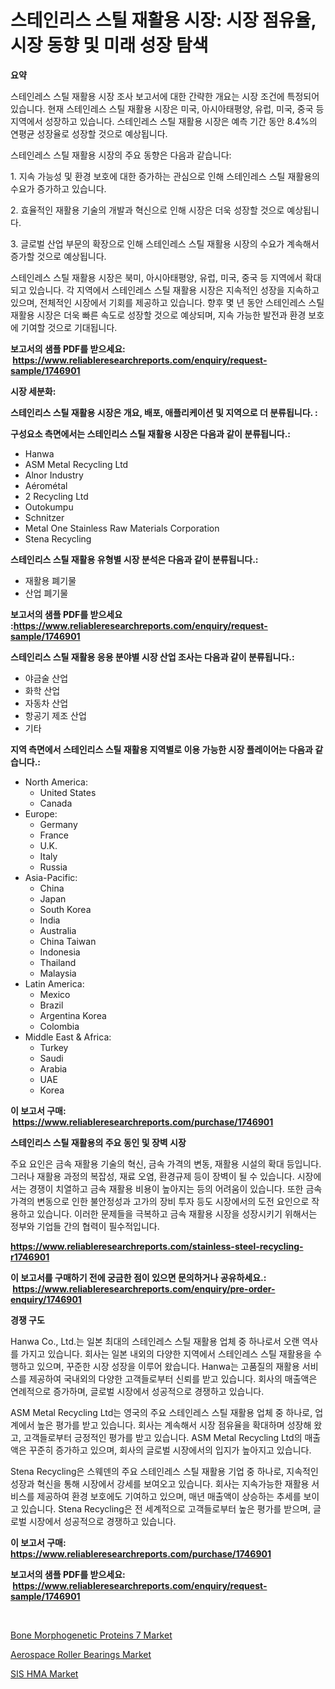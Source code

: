 <p><h1>스테인리스 스틸 재활용 시장: 시장 점유율, 시장 동향 및 미래 성장 탐색</h1></p><p><strong>요약</strong></p>
<p><p>스테인레스 스틸 재활용 시장 조사 보고서에 대한 간략한 개요는 시장 조건에 특정되어 있습니다. 현재 스테인레스 스틸 재활용 시장은 미국, 아시아태평양, 유럽, 미국, 중국 등 지역에서 성장하고 있습니다. 스테인레스 스틸 재활용 시장은 예측 기간 동안 8.4%의 연평균 성장율로 성장할 것으로 예상됩니다.</p><p>스테인레스 스틸 재활용 시장의 주요 동향은 다음과 같습니다:</p><p>1. 지속 가능성 및 환경 보호에 대한 증가하는 관심으로 인해 스테인레스 스틸 재활용의 수요가 증가하고 있습니다.</p><p>2. 효율적인 재활용 기술의 개발과 혁신으로 인해 시장은 더욱 성장할 것으로 예상됩니다.</p><p>3. 글로벌 산업 부문의 확장으로 인해 스테인레스 스틸 재활용 시장의 수요가 계속해서 증가할 것으로 예상됩니다.</p><p>스테인레스 스틸 재활용 시장은 북미, 아시아태평양, 유럽, 미국, 중국 등 지역에서 확대되고 있습니다. 각 지역에서 스테인레스 스틸 재활용 시장은 지속적인 성장을 지속하고 있으며, 전체적인 시장에서 기회를 제공하고 있습니다. 향후 몇 년 동안 스테인레스 스틸 재활용 시장은 더욱 빠른 속도로 성장할 것으로 예상되며, 지속 가능한 발전과 환경 보호에 기여할 것으로 기대됩니다.</p></p>
<p><strong>보고서의 샘플 PDF를 받으세요: &nbsp;<a href="https://www.reliableresearchreports.com/enquiry/request-sample/1746901">https://www.reliableresearchreports.com/enquiry/request-sample/1746901</a></strong></p>
<p><strong>시장 세분화:</strong></p>
<p><strong> 스테인리스 스틸 재활용 시장은 개요, 배포, 애플리케이션 및 지역으로 더 분류됩니다. :</strong></p>
<p><strong>구성요소 측면에서는 스테인리스 스틸 재활용 시장은 다음과 같이 분류됩니다.:</strong></p>
<p><ul><li>Hanwa</li><li>ASM Metal Recycling Ltd</li><li>Alnor Industry</li><li>Aérométal</li><li>2 Recycling Ltd</li><li>Outokumpu</li><li>Schnitzer</li><li>Metal One Stainless Raw Materials Corporation</li><li>Stena Recycling</li></ul></p>
<p><strong> 스테인리스 스틸 재활용 유형별 시장 분석은 다음과 같이 분류됩니다.:</strong></p>
<p><ul><li>재활용 폐기물</li><li>산업 폐기물</li></ul></p>
<p><strong>보고서의 샘플 PDF를 받으세요 :<a href="https://www.reliableresearchreports.com/enquiry/request-sample/1746901">https://www.reliableresearchreports.com/enquiry/request-sample/1746901</a></strong></p>
<p><strong> 스테인리스 스틸 재활용 응용 분야별 시장 산업 조사는 다음과 같이 분류됩니다.:</strong></p>
<p><ul><li>야금술 산업</li><li>화학 산업</li><li>자동차 산업</li><li>항공기 제조 산업</li><li>기타</li></ul></p>
<p><strong>지역 측면에서 스테인리스 스틸 재활용 지역별로 이용 가능한 시장 플레이어는 다음과 같습니다.:</strong></p>
<p><ul>
    <li>
        North America:
        <ul>
            <li>United States</li>
            <li>Canada</li>
        </ul>
    </li>
    <li>
        Europe:
        <ul>
            <li>Germany</li>
            <li>France</li>
            <li>U.K.</li>
            <li>Italy</li>
            <li>Russia</li>
        </ul>
    </li>
    <li>
        Asia-Pacific:
        <ul>
            <li>China</li>
            <li>Japan</li>
            <li>South Korea</li>
            <li>India</li>
            <li>Australia</li>
            <li>China Taiwan</li>
            <li>Indonesia</li>
            <li>Thailand</li>
            <li>Malaysia</li>
        </ul>
    </li>
    <li>
        Latin America:
        <ul>
            <li>Mexico</li>
            <li>Brazil</li>
            <li>Argentina Korea</li>
            <li>Colombia</li>
        </ul>
    </li>
    <li>
        Middle East & Africa:
        <ul>
            <li>Turkey</li>
            <li>Saudi</li>
            <li>Arabia</li>
            <li>UAE</li>
            <li>Korea</li>
        </ul>
    </li>
    </ul></p>
<p><strong>이 보고서 구매: &nbsp;<a href="https://www.reliableresearchreports.com/purchase/1746901">https://www.reliableresearchreports.com/purchase/1746901</a></strong></p>
<p><strong>스테인리스 스틸 재활용의 주요 동인 및 장벽 시장</strong></p>
<p><p>주요 요인은 금속 재활용 기술의 혁신, 금속 가격의 변동, 재활용 시설의 확대 등입니다. 그러나 재활용 과정의 복잡성, 재료 오염, 환경규제 등이 장벽이 될 수 있습니다. 시장에서는 경쟁이 치열하고 금속 재활용 비용이 높아지는 등의 어려움이 있습니다. 또한 금속 가격의 변동으로 인한 불안정성과 고가의 장비 투자 등도 시장에서의 도전 요인으로 작용하고 있습니다. 이러한 문제들을 극복하고 금속 재활용 시장을 성장시키기 위해서는 정부와 기업들 간의 협력이 필수적입니다.</p></p>
<p><strong><a href="https://www.reliableresearchreports.com/stainless-steel-recycling-r1746901">https://www.reliableresearchreports.com/stainless-steel-recycling-r1746901</a></strong></p>
<p><strong>이 보고서를 구매하기 전에 궁금한 점이 있으면 문의하거나 공유하세요.: &nbsp;<a href="https://www.reliableresearchreports.com/enquiry/pre-order-enquiry/1746901">https://www.reliableresearchreports.com/enquiry/pre-order-enquiry/1746901</a></strong></p>
<p><strong>경쟁 구도</strong></p>
<p><p>Hanwa Co., Ltd.는 일본 최대의 스테인레스 스틸 재활용 업체 중 하나로서 오랜 역사를 가지고 있습니다. 회사는 일본 내외의 다양한 지역에서 스테인레스 스틸 재활용을 수행하고 있으며, 꾸준한 시장 성장을 이루어 왔습니다. Hanwa는 고품질의 재활용 서비스를 제공하여 국내외의 다양한 고객들로부터 신뢰를 받고 있습니다. 회사의 매출액은 연례적으로 증가하며, 글로벌 시장에서 성공적으로 경쟁하고 있습니다.</p><p>ASM Metal Recycling Ltd는 영국의 주요 스테인레스 스틸 재활용 업체 중 하나로, 업계에서 높은 평가를 받고 있습니다. 회사는 계속해서 시장 점유율을 확대하며 성장해 왔고, 고객들로부터 긍정적인 평가를 받고 있습니다. ASM Metal Recycling Ltd의 매출액은 꾸준히 증가하고 있으며, 회사의 글로벌 시장에서의 입지가 높아지고 있습니다.</p><p>Stena Recycling은 스웨덴의 주요 스테인레스 스틸 재활용 기업 중 하나로, 지속적인 성장과 혁신을 통해 시장에서 강세를 보여오고 있습니다. 회사는 지속가능한 재활용 서비스를 제공하여 환경 보호에도 기여하고 있으며, 매년 매출액이 상승하는 추세를 보이고 있습니다. Stena Recycling은 전 세계적으로 고객들로부터 높은 평가를 받으며, 글로벌 시장에서 성공적으로 경쟁하고 있습니다.</p></p>
<p><strong>이 보고서 구매: &nbsp; <a href="https://www.reliableresearchreports.com/purchase/1746901">https://www.reliableresearchreports.com/purchase/1746901</a></strong></p>
<p><strong>보고서의 샘플 PDF를 받으세요: &nbsp;<a href="https://www.reliableresearchreports.com/enquiry/request-sample/1746901">https://www.reliableresearchreports.com/enquiry/request-sample/1746901</a></strong><strong></strong></p>
<p>&nbsp;</p>
<p><p><a href="https://www.linkedin.com/pulse/bone-morphogenetic-proteins-7-market-research-report-key-successful-tfvff?trackingId=NW6Rr9tqd%2BBjfTOowo99%2FA%3D%3D">Bone Morphogenetic Proteins 7 Market</a></p><p><a href="https://github.com/Chiragrp22/Market-Research-Report-List-4/blob/main/aerospace-roller-bearings-market.md">Aerospace Roller Bearings Market</a></p><p><a href="https://www.linkedin.com/pulse/sis-hma-market-growth-trends-covid-19-impact-forecasts-period-hdhrf?trackingId=WT%2B9hvF9J%2Fay2v2yj%2BB0kQ%3D%3D">SIS HMA Market</a></p></p>